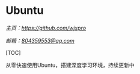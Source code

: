 # **Ubuntu**
*主页：https://github.com/wjxpro*

*邮箱：804359553@qq.com*

[TOC]

从零快速使用Ubuntu，搭建深度学习环境，持续更新中